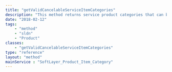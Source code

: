```yaml
---
title: "getValidCancelableServiceItemCategories"
description: "This method returns service product categories that can be canceled via API.  You can use these categories to find the billing items you wish to cancel. "
date: "2018-02-12"
tags:
    - "method"
    - "sldn"
    - "Product"
classes:
    - "getValidCancelableServiceItemCategories"
type: "reference"
layout: "method"
mainService : "SoftLayer_Product_Item_Category"
---
```

